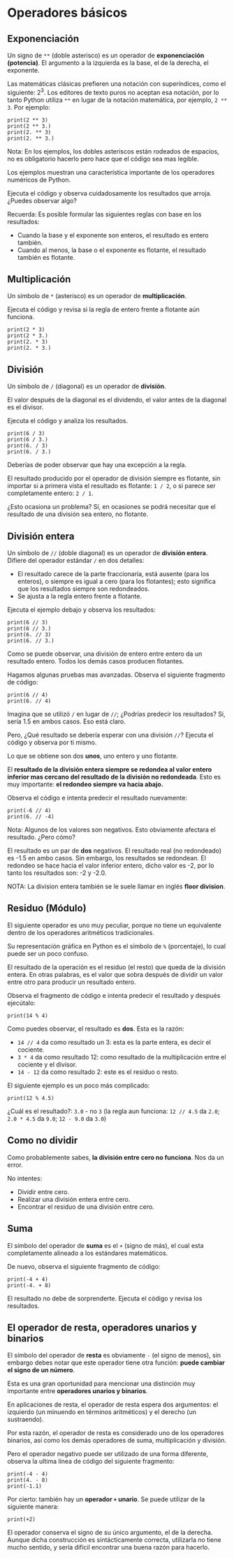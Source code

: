 # Operadores básicos

## Exponenciación

Un signo de `**` (doble asterisco) es un operador de **exponenciación (potencia)**. El argumento a la izquierda es la base, el de la derecha, el exponente.

Las matemáticas clásicas prefieren una notación con superíndices, como el siguiente: 2<sup>3</sup>. Los editores de texto puros no aceptan esa notación, por lo tanto Python utiliza `**` en lugar de la notación matemática, por ejemplo, `2 ** 3`. Por ejemplo:

```
print(2 ** 3)
print(2 ** 3.)
print(2. ** 3)
print(2. ** 3.)
```

Nota: En los ejemplos, los dobles asteriscos están rodeados de espacios, no es obligatorio hacerlo pero hace que el código sea mas legible.

Los ejemplos muestran una característica importante de los operadores numéricos de Python.

Ejecuta el código y observa cuidadosamente los resultados que arroja. ¿Puedes observar algo?

Recuerda: Es posible formular las siguientes reglas con base en los resultados:

* Cuando la base y el exponente son enteros, el resultado es entero también.
* Cuando al menos, la base o el exponente es flotante, el resultado también es flotante.

## Multiplicación

Un símbolo de `*` (asterisco) es un operador de **multiplicación**.

Ejecuta el código y revisa si la regla de entero frente a flotante aún funciona.

```
print(2 * 3)
print(2 * 3.)
print(2. * 3)
print(2. * 3.)
```

## División

Un símbolo de `/` (diagonal) es un operador de **división**.

El valor después de la diagonal es el dividendo, el valor antes de la diagonal es el divisor.

Ejecuta el código y analiza los resultados.

```
print(6 / 3)
print(6 / 3.)
print(6. / 3)
print(6. / 3.)
```

Deberías de poder observar que hay una excepción a la regla.

El resultado producido por el operador de división siempre es flotante, sin importar si a primera vista el resultado es flotante: `1 / 2`, o si parece ser completamente entero: `2 / 1`.

¿Esto ocasiona un problema? Sí, en ocasiones se podrá necesitar que el resultado de una división sea entero, no flotante.

## División entera

Un símbolo de `//` (doble diagonal) es un operador de **división entera**. Difiere del operador estándar `/` en dos detalles:

* El resultado carece de la parte fraccionaria, está ausente (para los enteros), o siempre es igual a cero (para los flotantes); esto significa que los resultados siempre son redondeados.
* Se ajusta a la regla entero frente a flotante.

Ejecuta el ejemplo debajo y observa los resultados:

```
print(6 // 3)
print(6 // 3.)
print(6. // 3)
print(6. // 3.)
```

Como se puede observar, una división de entero entre entero da un resultado entero. Todos los demás casos producen flotantes.

Hagamos algunas pruebas mas avanzadas. Observa el siguiente fragmento de código:

```
print(6 // 4)
print(6. // 4)
```

Imagina que se utilizó `/` en lugar de `//`; ¿Podrías predecir los resultados? Si, sería 1.5 en ambos casos. Eso está claro.

Pero, ¿Qué resultado se debería esperar con una división `//`? Ejecuta el código y observa por ti mismo.

Lo que se obtiene son dos **unos**, uno entero y uno flotante.

El **resultado de la división entera siempre se redondea al valor entero inferior mas cercano del resultado de la división no redondeada**. Esto es muy importante: **el redondeo siempre va hacia abajo.**

Observa el código e intenta predecir el resultado nuevamente:

```
print(-6 // 4)
print(6. // -4)
```

Nota: Algunos de los valores son negativos. Esto obviamente afectara el resultado. ¿Pero cómo?

El resultado es un par de **dos** negativos. El resultado real (no redondeado) es -1.5 en ambo casos. Sin embargo, los resultados se redondean. El redondeo se hace hacia el valor inferior entero, dicho valor es -2, por lo tanto los resultados son: -2 y -2.0.

NOTA: La division entera también se le suele llamar en inglés **floor division**.

## Residuo (Módulo)

El siguiente operador es uno muy peculiar, porque no tiene un equivalente dentro de los operadores aritméticos tradicionales.

Su representación gráfica en Python es el símbolo de `%` (porcentaje), lo cual puede ser un poco confuso.

El resultado de la operación es el residuo (el resto) que queda de la división entera. En otras palabras, es el valor que sobra después de dividir un valor entre otro para producir un resultado entero.


Observa el fragmento de código e intenta predecir el resultado y después ejecútalo:

```
print(14 % 4)
```

Como puedes observar, el resultado es **dos**. Esta es la razón:

* `14 // 4` da como resultado un 3: esta es la parte entera, es decir el cociente.
* `3 * 4` da como resultado 12: como resultado de la multiplicación entre el cociente y el divisor.
* `14 - 12` da como resultado 2: este es el residuo o resto.


El siguiente ejemplo es un poco más complicado:

```
print(12 % 4.5)
```

¿Cuál es el resultado?: `3.0` - no `3` (la regla aun funciona: `12 // 4.5` da `2.0`; `2.0 * 4.5` da `9.0`; `12 - 9.0` da `3.0`)

## Como no dividir

Como probablemente sabes, **la división entre cero no funciona**. Nos da un error.

No intentes:

* Dividir entre cero.
* Realizar una división entera entre cero.
* Encontrar el residuo de una división entre cero.

## Suma

El símbolo del operador de **suma** es el `+` (signo de más), el cual esta completamente alineado a los estándares matemáticos.

De nuevo, observa el siguiente fragmento de código:

```
print(-4 + 4)
print(-4. + 8)
```

El resultado no debe de sorprenderte. Ejecuta el código y revisa los resultados.

## El operador de resta, operadores unarios y binarios

El símbolo del operador de **resta** es obviamente `-` (el signo de menos), sin embargo debes notar que este operador tiene otra función: **puede cambiar el signo de un número**.

Esta es una gran oportunidad para mencionar una distinción muy importante entre **operadores unarios y binarios**.

En aplicaciones de resta, el operador de resta espera dos argumentos: el izquierdo (un minuendo en términos aritméticos) y el derecho (un sustraendo).

Por esta razón, el operador de resta es considerado uno de los operadores binarios, así como los demás operadores de suma, multiplicación y división.

Pero el operador negativo puede ser utilizado de una forma diferente, observa la ultima línea de código del siguiente fragmento:

```
print(-4 - 4)
print(4. - 8)
print(-1.1)
```

Por cierto: también hay un **operador `+` unario**. Se puede utilizar de la siguiente manera:

```
print(+2)
```

El operador conserva el signo de su único argumento, el de la derecha. Aunque dicha construcción es sintácticamente correcta, utilizarla no tiene mucho sentido, y sería difícil encontrar una buena razón para hacerlo.




    